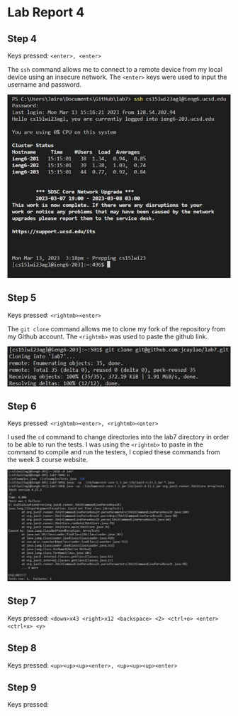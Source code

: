 # **Lab Report 4**

## **Step 4**

Keys pressed: `<enter>, <enter>`

The `ssh` command allows me to connect to a remote device from my local device using an insecure network. The `<enter>` keys were used to input the username and password.

![Image](https://github.com/jcaylao/Lab-Report-4/blob/main/step4.JPG?raw=true)

## **Step 5**

Keys pressed: `<rightmb><enter>`

The `git clone` command allows me to clone my fork of the repository from my Github account. The `<rightmb>` was used to paste the github link.

![Image](https://github.com/jcaylao/Lab-Report-4/blob/main/step5.JPG?raw=true)

## **Step 6**

Keys pressed: `<rightmb><enter>, <rightmb><enter>`

I used the `cd` command to change directories into the lab7 directory in order to be able to run the tests. I was using the `<rightmb>` to paste in the command to compile and run the testers, I copied these commands from the week 3 course website.

![Image](https://github.com/jcaylao/Lab-Report-4/blob/main/step6.JPG?raw=true)

## **Step 7**

Keys pressed: `<down>x43 <right>x12 <backspace> <2> <ctrl+o> <enter> <ctrl+x> <y>`

## **Step 8**

Keys pressed: `<up><up><up><enter>, <up><up><up><enter>`

## **Step 9**

Keys pressed:


